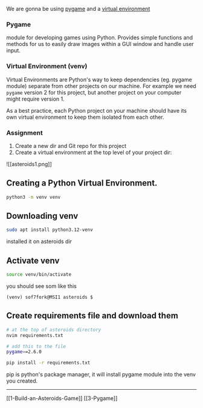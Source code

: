 We are gonna be using [pygame](https://www.pygame.org/news) and a [virtual environment](https://docs.python.org/3/library/venv.html) 

### Pygame
module for developing games using Python. 
Provides simple functions and methods for us to easily draw images within a GUI
window and handle user input.

### Virtual Environment (venv) 
Virtual Environments are Python's way to keep dependencies (eg. pygame module) separate from other projects on our machine. 
For example we need `pygame` version 2 for this project,
but another project on your computer might require version 1.

As a best practice, each Python project on your machine should have its own virtual environment to keep them isolated from each other. 

### Assignment
1. Create a new dir and Git repo for this project
2. Create a virtual environment at the top level of your project dir:

![[asteroids1.png]]

## Creating a Python Virtual Environment. 

``` bash
python3 -m venv venv
```

## Downloading venv

``` bash
sudo apt install python3.12-venv
```

installed it on asteroids dir

## Activate venv

``` bash
source venv/bin/activate
```

you should see som like this

```
(venv) sof7fork@MSI1 asteroids $
```

## Create requirements file and download them

``` bash
# at the top of asteroids directory
nvim requirements.txt

# add this to the file
pygame==2.6.0
```

``` bash
pip install -r requirements.txt
```

pip is python's package manager, it will install pygame module into the venv you created.

---
[[1-Build-an-Asteroids-Game]]
[[3-Pygame]]
